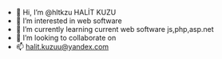 - 👋 Hi, I’m @hltkzu HALİT KUZU
- 👀 I’m interested in web software
- 🌱 I’m currently learning current web software js,php,asp.net
- 💞️ I’m looking to collaborate on 
- 📫 halit.kuzuu@yandex.com

<!---
hltkzu/hltkzu is a ✨ special ✨ repository because its `README.md` (this file) appears on your GitHub profile.
You can click the Preview link to take a look at your changes.
--->
